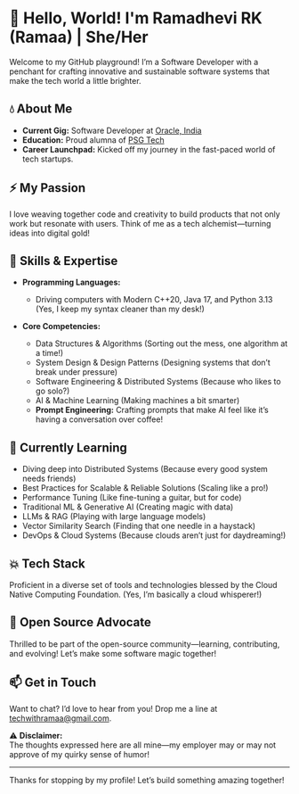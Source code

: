 # 🐼 Hello, World! I'm Ramadhevi RK (Ramaa) | She/Her

Welcome to my GitHub playground! I’m a Software Developer with a penchant for crafting innovative and sustainable software systems that make the tech world a little brighter.

## 💧 About Me

- **Current Gig:** Software Developer at [Oracle, India](https://oracle.com)  
- **Education:** Proud alumna of [PSG Tech](https://www.psgtech.edu)  
- **Career Launchpad:** Kicked off my journey in the fast-paced world of tech startups.

## ⚡ My Passion

I love weaving together code and creativity to build products that not only work but resonate with users. Think of me as a tech alchemist—turning ideas into digital gold!

## 🔧 Skills & Expertise

- **Programming Languages:**  
  - Driving computers with Modern C++20, Java 17, and Python 3.13 (Yes, I keep my syntax cleaner than my desk!)

- **Core Competencies:**  
  - Data Structures & Algorithms (Sorting out the mess, one algorithm at a time!)  
  - System Design & Design Patterns (Designing systems that don’t break under pressure)  
  - Software Engineering & Distributed Systems (Because who likes to go solo?)  
  - AI & Machine Learning (Making machines a bit smarter)  
  - **Prompt Engineering:** Crafting prompts that make AI feel like it’s having a conversation over coffee!

## 🌱 Currently Learning

- Diving deep into Distributed Systems (Because every good system needs friends)  
- Best Practices for Scalable & Reliable Solutions (Scaling like a pro!)  
- Performance Tuning (Like fine-tuning a guitar, but for code)  
- Traditional ML & Generative AI (Creating magic with data)  
- LLMs & RAG (Playing with large language models)  
- Vector Similarity Search (Finding that one needle in a haystack)  
- DevOps & Cloud Systems (Because clouds aren’t just for daydreaming!)

## 💥 Tech Stack

Proficient in a diverse set of tools and technologies blessed by the Cloud Native Computing Foundation. (Yes, I’m basically a cloud whisperer!)

## 💚 Open Source Advocate

Thrilled to be part of the open-source community—learning, contributing, and evolving! Let’s make some software magic together!

## 📫 Get in Touch

Want to chat? I’d love to hear from you! Drop me a line at [techwithramaa@gmail.com](mailto:techwithramaa@gmail.com). 

⚠️ **Disclaimer:**  
The thoughts expressed here are all mine—my employer may or may not approve of my quirky sense of humor!

---

Thanks for stopping by my profile! Let’s build something amazing together!


<!---
EngineeringWithRamaa/EngineeringWithRamaa is a ✨ special ✨ repository because its `README.md` (this file) appears on your GitHub profile.
You can click the Preview link to take a look at your changes.
--->
